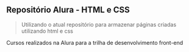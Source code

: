 ## Repositório Alura - HTML e CSS

> Utilizando o atual repositório para armazenar páginas criadas utilizando html e css

Cursos realizados na Alura para a trilha de desenvolvimento front-end